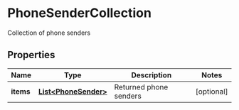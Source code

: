 

# PhoneSenderCollection

Collection of phone senders

## Properties

| Name | Type | Description | Notes |
|------------ | ------------- | ------------- | -------------|
|**items** | [**List&lt;PhoneSender&gt;**](PhoneSender.md) | Returned phone senders |  [optional] |



